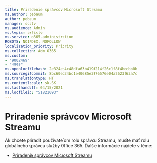 ```yaml
---
title: Priradenie správcov Microsoft Streamu
ms.author: pebaum
author: pebaum
manager: scotv
ms.audience: Admin
ms.topic: article
ms.service: o365-administration
ROBOTS: NOINDEX, NOFOLLOW
localization_priority: Priority
ms.collection: Adm_O365
ms.custom:
- "9002469"
- "4805"
ms.openlocfilehash: 2e324ec4c48dfa63b419d214f26c1f8f4bdcbb0b
ms.sourcegitcommit: 8bc60ec34bc1e40685e3976576e04a2623f63a7c
ms.translationtype: HT
ms.contentlocale: sk-SK
ms.lasthandoff: 04/15/2021
ms.locfileid: "51821093"
---
```

# <a name="assign-microsoft-stream-admins"></a>Priradenie správcov Microsoft Streamu

Ak chcete priradiť používateľom rolu správcu Streamu, musíte mať rolu globálneho správcu služby Office 365. Ďalšie informácie nájdete v téme:

- [Priradenie správcov Microsoft Streamu](https://docs.microsoft.com/stream/assign-administrator-user-role)
